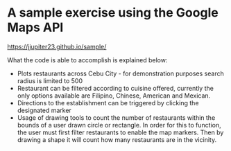 # A sample exercise using the Google Maps API
https://jjupiter23.github.io/sample/

What the code is able to accomplish is explained below:

* Plots restaurants across Cebu City - for demonstration purposes search radius is limited to 500
* Restaurant can be filtered according to cuisine offered, currently the only options available are Filipino, Chinese, American and Mexican.
* Directions to the establishment can be triggered by clicking the designated marker
* Usage of drawing tools to count the number of restaurants within the bounds of a user drawn circle or rectangle. In order for this to function, the user must first filter restaurants to enable the map markers. Then by drawing a shape it will count how many restaurants are in the vicinity.
